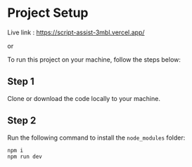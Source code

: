 # Project Setup

Live link : https://script-assist-3mbl.vercel.app/

or 

To run this project on your machine, follow the steps below:

## Step 1

Clone or download the code locally to your machine.

## Step 2

Run the following command to install the `node_modules` folder:

```bash
npm i
npm run dev
```
